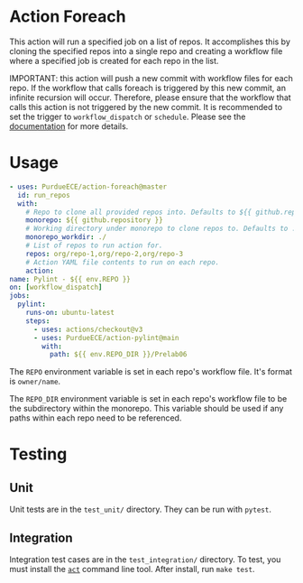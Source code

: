 # Action Foreach
This action will run a specified job on a list of repos. It accomplishes this by cloning the specified repos into a single repo and creating a workflow file where a specified job is created for each repo in the list.

IMPORTANT: this action will push a new commit with workflow files for each repo. If the workflow that calls foreach is triggered by this new commit, an infinite recursion will occur. Therefore, please ensure that the workflow that calls this action is not triggered by the new commit. It is recommended to set the trigger to `workflow_dispatch` or `schedule`. Please see the [documentation](https://docs.github.com/en/actions/using-workflows/events-that-trigger-workflows) for more details.

# Usage
```yaml
- uses: PurdueECE/action-foreach@master
  id: run_repos
  with:
    # Repo to clone all provided repos into. Defaults to ${{ github.repository }}
    monorepo: ${{ github.repository }}
    # Working directory under monorepo to clone repos to. Defaults to ./
    monorepo_workdir: ./
    # List of repos to run action for.
    repos: org/repo-1,org/repo-2,org/repo-3
    # Action YAML file contents to run on each repo.
    action:
name: Pylint - ${{ env.REPO }}
on: [workflow_dispatch]
jobs:
  pylint:
    runs-on: ubuntu-latest
    steps:
      - uses: actions/checkout@v3
      - uses: PurdueECE/action-pylint@main
        with:
          path: ${{ env.REPO_DIR }}/Prelab06
```

The `REPO` environment variable is set in each repo's workflow file. It's format is `owner/name`.

The `REPO_DIR` environment variable is set in each repo's workflow file to be the subdirectory within the monorepo. This variable should be used if any paths within each repo need to be referenced.

# Testing
## Unit
Unit tests are in the `test_unit/` directory. They can be run with `pytest`.
## Integration
Integration test cases are in the `test_integration/` directory.
To test, you must install the [`act`](https://github.com/nektos/act) command line tool.
After install, run `make test`.